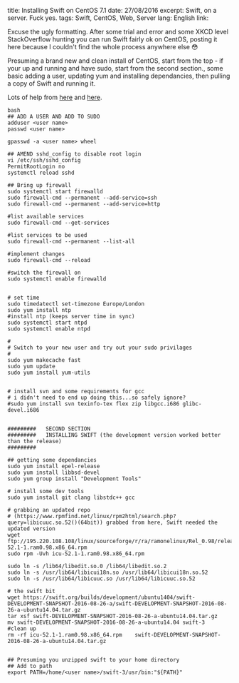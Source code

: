 title: Installing Swift on CentOS 7.1
date: 27/08/2016
excerpt: Swift, on a server. Fuck yes.
tags: Swift, CentOS, Web, Server
lang: English
link: 

Excuse the ugly formatting. After some trial and error and some XKCD level StackOverflow hunting you can run Swift fairly ok on CentOS, posting it here because I couldn't find the whole process anywhere else 😳 

Presuming a brand new and clean install of CentOS, start from the top - if your up and running and have sudo, start from the second section., some basic adding a user, updating yum and installing dependancies, then pulling a copy of Swift and running it.

Lots of help from [here](http://www.swiftprogrammer.info/swift_centos_1.html) and [here](https://github.com/apple/swift/blob/master/README.md).

	bash
	## ADD A USER AND ADD TO SUDO
	adduser <user name>
	passwd <user name>

	gpasswd -a <user name> wheel

	## AMEND sshd_config to disable root login
	vi /etc/ssh/sshd_config
	PermitRootLogin no
	systemctl reload sshd

	## Bring up firewall
	sudo systemctl start firewalld
	sudo firewall-cmd --permanent --add-service=ssh
	sudo firewall-cmd --permanent --add-service=http

	#list available services
	sudo firewall-cmd --get-services

	#list services to be used
	sudo firewall-cmd --permanent --list-all

	#implement changes
	sudo firewall-cmd --reload

	#switch the firewall on
	sudo systemctl enable firewalld


	# set time
	sudo timedatectl set-timezone Europe/London
	sudo yum install ntp
	#install ntp (keeps server time in sync)
	sudo systemctl start ntpd
	sudo systemctl enable ntpd

	#
	# Switch to your new user and try out your sudo privilages
	#
	sudo yum makecache fast
	sudo yum update
	sudo yum install yum-utils


	# install svn and some requirements for gcc
	# i didn't need to end up doing this...so safely ignore?
	#sudo yum install svn texinfo-tex flex zip libgcc.i686 glibc-devel.i686


	#########	SECOND SECTION
	#########	INSTALLING SWIFT (the development version worked better than the release)
	#########

	## getting some dependancies
	sudo yum install epel-release
	sudo yum install libbsd-devel
	sudo yum group install "Development Tools"

	# install some dev tools
	sudo yum install git clang libstdc++ gcc 

	# grabbing an updated repo
	# (https://www.rpmfind.net/linux/rpm2html/search.php?query=libicuuc.so.52()(64bit)) grabbed from here, Swift needed the updated version
	wget ftp://195.220.108.108/linux/sourceforge/r/ra/ramonelinux/Rel_0.98/releases/x86_64/packages/icu-52.1-1.ram0.98.x86_64.rpm
	sudo rpm -Uvh icu-52.1-1.ram0.98.x86_64.rpm

	sudo ln -s /lib64/libedit.so.0 /lib64/libedit.so.2
	sudo ln -s /usr/lib64/libicui18n.so /usr/lib64/libicui18n.so.52
	sudo ln -s /usr/lib64/libicuuc.so /usr/lib64/libicuuc.so.52

	# the swift bit
	wget https://swift.org/builds/development/ubuntu1404/swift-DEVELOPMENT-SNAPSHOT-2016-08-26-a/swift-DEVELOPMENT-SNAPSHOT-2016-08-26-a-ubuntu14.04.tar.gz
	tar xsf swift-DEVELOPMENT-SNAPSHOT-2016-08-26-a-ubuntu14.04.tar.gz
	mv swift-DEVELOPMENT-SNAPSHOT-2016-08-26-a-ubuntu14.04 swift-3
	#clean up
	rm -rf icu-52.1-1.ram0.98.x86_64.rpm 	swift-DEVELOPMENT-SNAPSHOT-2016-08-26-a-ubuntu14.04.tar.gz


	## Presuming you unzipped swift to your home directory
	## Add to path
	export PATH=/home/<user name>/swift-3/usr/bin:"${PATH}"

```

